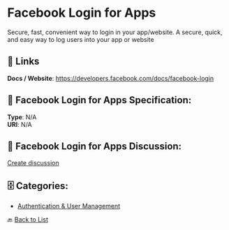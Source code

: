 # Facebook Login for Apps


Secure, fast, convenient way to login in your app/website.  A secure, quick, and easy way to log users into your app or website

##  🔗 Links
**Docs / Website**: https://developers.facebook.com/docs/facebook-login

## 🧬 Facebook Login for Apps Specification:
**Type**: N/A  
**URI**: N/A

## 💬 Facebook Login for Apps Discussion:
[Create discussion](https://github.com/apis-list/apis-list/discussions/new)

## 🗄️ Categories:
- [Authentication & User Management](https://github.com/apis-list/apis-list#authentication--user-management-)




🔙 [Back to List](https://github.com/apis-list/apis-list)
